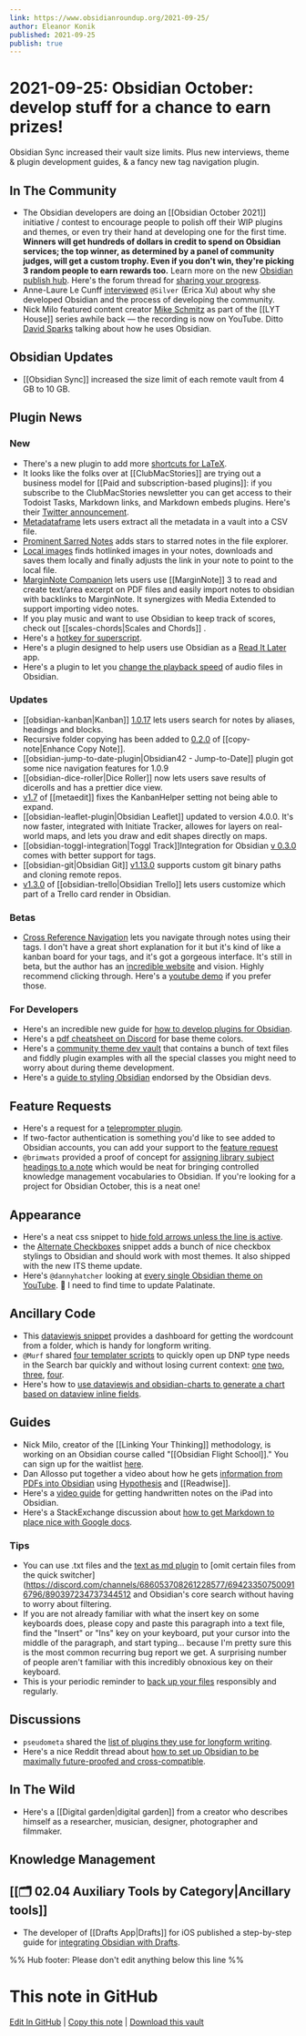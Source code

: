 ```yaml
---
link: https://www.obsidianroundup.org/2021-09-25/
author: Eleanor Konik
published: 2021-09-25
publish: true
---
```


# 2021-09-25: Obsidian October: develop stuff for a chance to earn prizes!
Obsidian Sync increased their vault size limits. Plus new interviews, theme & plugin development guides, & a fancy new tag navigation plugin.

## In The Community

- The Obsidian developers are doing an [[Obsidian October 2021]] initiative / contest to encourage people to polish off their WIP plugins and themes, or even try their hand at developing one for the first time. **Winners will get hundreds of dollars in credit to spend on Obsidian services; the top winner, as determined by a panel of community judges, will get a custom trophy. Even if you don't win, they're picking 3 random people to earn rewards too.** Learn more on the new [Obsidian publish hub](https://publish.obsidian.md/hub/Events/Obsidian+October+2021). Here's the forum thread for [sharing your progress](https://forum.obsidian.md/t/obsidian-october-2021-daily-progress-and-learnings/24472).
- Anne-Laure Le Cunff [interviewed](https://nesslabs.com/obsidian-featured-tool) `@Silver` (Erica Xu) about why she developed Obsidian and the process of developing the community.
- Nick Milo featured content creator [Mike Schmitz](https://www.youtube.com/watch?v=aiTV9MOBYPs) as part of the [[LYT House]] series awhile back — the recording is now on YouTube. Ditto [David Sparks](https://www.youtube.com/watch?v=JLk5jIHpvxE) talking about how he uses Obsidian.

## Obsidian Updates

- [[Obsidian Sync]] increased the size limit of each remote vault from 4 GB to 10 GB.

## Plugin News

### New

- There's a new plugin to add more [shortcuts for LaTeX](https://github.com/joeyuping/quick_latex_obsidian).
- It looks like the folks over at [[ClubMacStories]] are trying out a business model for [[Paid and subscription-based plugins]]: if you subscribe to the ClubMacStories newsletter you can get access to their Todoist Tasks, Markdown links, and Markdown embeds plugins. Here's their [Twitter announcement](https://twitter.com/viticci/status/1440841977994432522).
- [Metadataframe](https://github.com/SkepticMystic/metadataframe) lets users extract all the metadata in a vault into a CSV file.
- [Prominent Sarred Notes](https://github.com/valentine195/obsidian-prominent-starred-files) adds stars to starred notes in the file explorer.
- [Local images](https://github.com/aleksey-rezvov/obsidian-local-images) finds hotlinked images in your notes, downloads and saves them locally and finally adjusts the link in your note to point to the local file.
- [MarginNote Companion](https://github.com/aidenlx/marginnote-companion) lets users use [[MarginNote]] 3 to read and create text/area excerpt on PDF files and easily import notes to obsidian with backlinks to MarginNote. It synergizes with Media Extended to support importing video notes.
- If you play music and want to use Obsidian to keep track of scores, check out [[scales-chords|Scales and Chords]] .
- Here's a [hotkey for superscript](https://github.com/oliviodare/obsidian-superscript).
- Here's a plugin designed to help users use Obsidian as a [Read It Later](https://github.com/DominikPieper/obsidian-ReadItLater) app.
- Here's a plugin to let you [change the playback speed](https://github.com/kaizau/obsidian-audio-speed-plugin) of audio files in Obsidian.

### Updates

- [[obsidian-kanban|Kanban]] [1.0.17](https://github.com/mgmeyers/obsidian-kanban/releases/tag/1.0.17) lets users search for notes by aliases, headings and blocks.
- Recursive folder copying has been added to [0.2.0](https://github.com/kzhovn/copy-command-obsidian) of [[copy-note|Enhance Copy Note]].
- [[obsidian-jump-to-date-plugin|Obsidian42 - Jump-to-Date]] plugin got some nice navigation features for 1.0.9
- [[obsidian-dice-roller|Dice Roller]] now lets users save results of dicerolls and has a prettier dice view.
- [v1.7](https://github.com/chhoumann/MetaEdit) of [[metaedit]] fixes the KanbanHelper setting not being able to expand.
- [[obsidian-leaflet-plugin|Obsidian Leaflet]] updated to version 4.0.0. It's now faster, integrated with Initiate Tracker, allowes for layers on real-world maps, and lets you draw and edit shapes directly on maps.
- [[obsidian-toggl-integration|Toggl Track]]Integration for Obsidian [v 0.3.0](https://github.com/mcndt/obsidian-toggl-integration/releases/tag/0.3.0) comes with better support for tags.
- [[obsidian-git|Obsidian Git]] [v1.13.0](https://github.com/denolehov/obsidian-git/releases/tag/1.13.0) supports custom git binary paths and cloning remote repos.
- [v1.3.0](https://github.com/OfficerHalf/obsidian-trello/releases/tag/1.3.0) of [[obsidian-trello|Obsidian Trello]] lets users customize which part of a Trello card render in Obsidian.

### Betas

- [Cross Reference Navigation](https://github.com/alexobenauer/Cross-reference-Navigation-for-Obsidian) lets you navigate through notes using their tags. I don't have a great short explanation for it but it's kind of like a kanban board for your tags, and it's got a gorgeous interface. It's still in beta, but the author has an [incredible website](https://alexanderobenauer.com/labnotes/000/) and vision. Highly recommend clicking through. Here's a [youtube demo](https://www.youtube.com/watch?v=sm5HXFNN8jE) if you prefer those.

### For Developers

- Here's an incredible new guide for [how to develop plugins for Obsidian](https://marcus.se.net/obsidian-plugin-docs/).
- Here's a [pdf cheatsheet on Discord](https://discord.com/channels/686053708261228577/889616783458304001/890406344509784126) for base theme colors.
- Here's a [community theme dev vault](https://github.com/obsidian-community/theme-dev-vault) that contains a bunch of text files and fiddly plugin examples with all the special classes you might need to worry about during theme development.
- Here's a [guide to styling Obsidian](https://publish.obsidian.md/hub/Guides/Themes/How+to+Style+Obsidian) endorsed by the Obsidian devs.

## Feature Requests

- Here's a request for a [teleprompter plugin](https://forum.obsidian.md/t/teleprompter-window/14178).
- If two-factor authentication is something you'd like to see added to Obsidian accounts, you can add your support to the [feature request](https://forum.obsidian.md/t/two-factor-authentication/21888/14)
- `@brimwats` provided a proof of concept for [assigning library subject headings to a note](https://discord.com/channels/686053708261228577/889616783458304001/890038532570234940) which would be neat for bringing controlled knowledge management vocabularies to Obsidian. If you're looking for a project for Obsidian October, this is a neat one!

## Appearance

- Here's a neat css snippet to [hide fold arrows unless the line is active](https://gist.github.com/uphy/924b84f4c238b9d513d1851a6d788cf6).
- the [Alternate Checkboxes](https://github.com/SlRvb/Obsidian--ITS-Theme/blob/main/S%20-%20Checkboxes.css) snippet adds a bunch of nice checkbox stylings to Obsidian and should work with most themes. It also shipped with the new ITS theme update.
- Here's `@dannyhatcher` looking at [every single Obsidian theme on YouTube](https://www.youtube.com/watch?v=W7OUgdvXh0o). 🙈 I need to find time to update Palatinate.

## Ancillary Code

- This [dataviewjs snippet](https://gist.github.com/chrisgrieser/ac16a80cdd9e8e0e84606cc24e35ad99) provides a dashboard for getting the wordcount from a folder, which is handy for longform writing.
- `@Murf` shared [four templater scripts](https://discord.com/channels/686053708261228577/875720842443649045/890699674552524821) to quickly open up DNP type needs in the Search bar quickly and without losing current context: [one](https://gist.github.com/GitMurf/8a915a9050930feb58123cd0c0832957) [two](https://gist.github.com/GitMurf/09e78ba81508d1f02de7fb315a06e536), [three](https://gist.github.com/GitMurf/c48231d090fe5db85ecafe1ed990bac4), [four](https://gist.github.com/GitMurf/0aa0d121eb052ff1d8ff40fab9517cb2).
- Here's how to [use dataviewjs and obsidian-charts to generate a chart based on dataview inline fields](https://discord.com/channels/686053708261228577/840286238928797736/890609645201264710).

## Guides

- Nick Milo, creator of the [[Linking Your Thinking]] methodology, is working on an Obsidian course called "[[Obsidian Flight School]]." You can sign up for the waitlist [here](https://lyt.ck.page/ace689c709).
- Dan Allosso put together a video about how he gets [information from PDFs into Obsidian](https://www.youtube.com/watch?v=HCACgiFzfdw) using [Hypothesis](https://web.hypothes.is/) and [[Readwise]].
- Here's a [video guide](https://www.youtube.com/watch?v=G-4l0sAQwt0) for getting handwritten notes on the iPad into Obsidian.
- Here's a StackExchange discussion about [how to get Markdown to place nice with Google docs](https://webapps.stackexchange.com/questions/44047/how-can-google-docs-and-markdown-play-nice).

### Tips

- You can use .txt files and the [text as md plugin](https://github.com/deathau/txt-as-md-obsidian) to [omit certain files from the quick switcher](https://discord.com/channels/686053708261228577/694233507500916796/890397234737344512 and Obsidian's core search without having to worry about filtering.
- If you are not already familiar with what the insert key on some keyboards does, please copy and paste this paragraph into a text file, find the "Insert" or "Ins" key on your keyboard, put your cursor into the middle of the paragraph, and start typing... because I'm pretty sure this is the most common recurring bug report we get. A surprising number of people aren't familiar with this incredibly obnoxious key on their keyboard.
- This is your periodic reminder to [back up your files](https://www.backblaze.com/blog/the-3-2-1-backup-strategy/) responsibly and regularly.

## Discussions

- `pseudometa` shared the [list of plugins they use for longform writing](https://discord.com/channels/686053708261228577/744933215063638183/890711042085244978).
- Here's a nice Reddit thread about [how to set up Obsidian to be maximally future-proofed and cross-compatible](https://www.reddit.com/r/ObsidianMD/comments/ptcm8x/what_settings_to_use_to_make_notes_created_in/).

## In The Wild

- Here's a [[Digital garden|digital garden]] from a creator who describes himself as a researcher, musician, designer, photographer and filmmaker.

## Knowledge Management

## [[🗂️ 02.04 Auxiliary Tools by Category|Ancillary tools]]

- The developer of [[Drafts App|Drafts]] for iOS published a step-by-step guide for [integrating Obsidian with Drafts](https://forums.getdrafts.com/t/using-drafts-with-obsidian/11221).

%% Hub footer: Please don't edit anything below this line %%

# This note in GitHub

<span class="git-footer">[Edit In GitHub](https://github.dev/obsidian-community/obsidian-hub/blob/main/01%20-%20Community/Obsidian%20Roundup/2021-09-25%20Obsidian%20October%20-%20develop%20stuff%20for%20a%20chance%20to%20earn%20prizes.md "git-hub-edit-note") | [Copy this note](https://raw.githubusercontent.com/obsidian-community/obsidian-hub/main/01%20-%20Community/Obsidian%20Roundup/2021-09-25%20Obsidian%20October%20-%20develop%20stuff%20for%20a%20chance%20to%20earn%20prizes.md "git-hub-copy-note") | [Download this vault](https://github.com/obsidian-community/obsidian-hub/archive/refs/heads/main.zip "git-hub-download-vault") </span>
